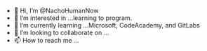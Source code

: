 - 👋 Hi, I’m @NachoHumanNow
- 👀 I’m interested in ...learning to program. 
- 🌱 I’m currently learning ...Microsoft, CodeAcademy, and GitLabs 
- 💞️ I’m looking to collaborate on ...
- 📫 How to reach me ...

<!---
NachoHumanNow/NachoHumanNow is a ✨ special ✨ repository because its `README.md` (this file) appears on your GitHub profile.
You can click the Preview link to take a look at your changes.
--->

